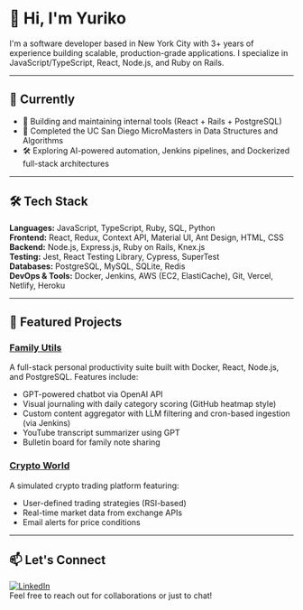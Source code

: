 # 👋 Hi, I'm Yuriko

I'm a software developer based in New York City with 3+ years of experience building scalable, production-grade applications. I specialize in JavaScript/TypeScript, React, Node.js, and Ruby on Rails.

---

## 💼 Currently

- 🔧 Building and maintaining internal tools (React + Rails + PostgreSQL)
- 🧠 Completed the UC San Diego MicroMasters in Data Structures and Algorithms
- 🛠️ Exploring AI-powered automation, Jenkins pipelines, and Dockerized full-stack architectures

---

## 🛠️ Tech Stack

**Languages:** JavaScript, TypeScript, Ruby, SQL, Python  
**Frontend:** React, Redux, Context API, Material UI, Ant Design, HTML, CSS  
**Backend:** Node.js, Express.js, Ruby on Rails, Knex.js  
**Testing:** Jest, React Testing Library, Cypress, SuperTest  
**Databases:** PostgreSQL, MySQL, SQLite, Redis  
**DevOps & Tools:** Docker, Jenkins, AWS (EC2, ElastiCache), Git, Vercel, Netlify, Heroku  

---

## 🔗 Featured Projects

### [Family Utils](https://github.com/yurikotakamiya/hlh_utils)
A full-stack personal productivity suite built with Docker, React, Node.js, and PostgreSQL. Features include:
- GPT-powered chatbot via OpenAI API
- Visual journaling with daily category scoring (GitHub heatmap style)
- Custom content aggregator with LLM filtering and cron-based ingestion (via Jenkins)
- YouTube transcript summarizer using GPT
- Bulletin board for family note sharing

### [Crypto World](https://github.com/yurikotakamiya/crypto-world-web-frontend)
A simulated crypto trading platform featuring:
- User-defined trading strategies (RSI-based)
- Real-time market data from exchange APIs
- Email alerts for price conditions

---

## 📫 Let's Connect

[![LinkedIn](https://img.shields.io/badge/LinkedIn-0A66C2?logo=linkedin&logoColor=white&style=flat-square)](https://www.linkedin.com/in/yuriko-takamiya/)  
Feel free to reach out for collaborations or just to chat!
